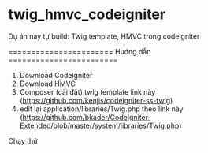# twig_hmvc_codeigniter
Dự án này tự build: Twig template, HMVC trong codeigniter

======================= Hướng dẫn ========================

1. Download Codeigniter
2. Download HMVC
3. Composer (cài đặt) twig template link này (https://github.com/kenjis/codeigniter-ss-twig)
4. edit lại application/libraries/Twig.php theo link này (https://github.com/bkader/CodeIgniter-Extended/blob/master/system/libraries/Twig.php)

Chạy thử
